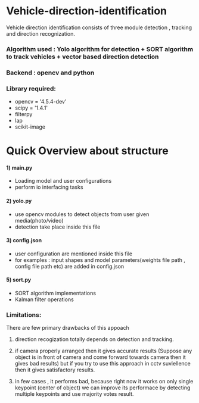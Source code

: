 # Vehicle-direction-identification
Vehicle direction identification consists of three module detection , tracking and direction recognization.


### Algorithm used : Yolo algorithm for detection + SORT algorithm to track vehicles + vector based direction detection
### Backend : opencv and python
### Library required:

- opencv = '4.5.4-dev'
- scipy = '1.4.1'
- filterpy 
- lap
- scikit-image



# Quick Overview about structure

#### 1) main.py

- Loading model and user configurations
- perform io interfacing tasks


#### 2) yolo.py

- use opencv modules to detect objects from user given media(photo/video)
- detection take place inside this file


#### 3) config.json

- user configuration are mentioned inside this file
- for examples : input shapes and model parameters(weights file path , config file path etc) are added in config.json

#### 5) sort.py

- SORT algorithm implementations
- Kalman filter operations



### Limitations:

There are few primary drawbacks of this appoach

1) direction recogization totally depends on detection and tracking.
2) if camera properly arranged then it gives accurate results (Suppose any object is in front of camera and come forward towards camera then it gives bad results)
    but if you try to use this approach in cctv suviellence then it gives satisfactory results.
    
3) in few cases , it performs bad, because right now it works on only single keypoint (center of object) we can improve its performace by detecting multiple keypoints and use majority votes result.
 

